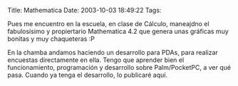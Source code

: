 Title: Mathematica
Date: 2003-10-03 18:49:22
Tags: 

<p>Pues me encuentro en la escuela, en clase de Cálculo, maneajdno el fabulosísimo y propiertario Mathematica 4.2 que genera unas gráficas muy bonitas y muy chaqueteras :P</p>

<p>En la chamba andamos haciendo un desarrollo para PDAs, para realizar encuestas directamente en ella. Tengo que aprender bien el funcionamiento, programación y desarrollo sobre Palm/PocketPC, a ver qué pasa. Cuando ya tenga el desarrollo, lo publicaré aquí.</p>
